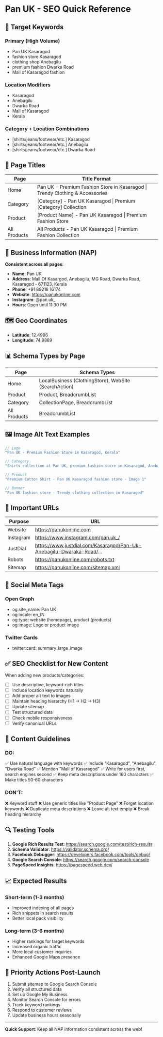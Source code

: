 # Pan UK - SEO Quick Reference

## 🎯 Target Keywords

### Primary (High Volume)
- Pan UK Kasaragod
- fashion store Kasaragod
- clothing shop Anebagilu
- premium fashion Dwarka Road
- Mall of Kasaragod fashion

### Location Modifiers
- Kasaragod
- Anebagilu
- Dwarka Road
- Mall of Kasaragod
- Kerala

### Category + Location Combinations
- [shirts/jeans/footwear/etc.] Kasaragod
- [shirts/jeans/footwear/etc.] Anebagilu
- [shirts/jeans/footwear/etc.] Dwarka Road

## 📄 Page Titles

| Page | Title Format |
|------|--------------|
| Home | Pan UK - Premium Fashion Store in Kasaragod \| Trendy Clothing & Accessories |
| Category | [Category] - Pan UK Kasaragod \| Premium [Category] Collection |
| Product | [Product Name] - Pan UK Kasaragod \| Premium Fashion Store |
| All Products | All Products - Pan UK Kasaragod \| Premium Fashion Collection |

## 🏢 Business Information (NAP)

**Consistent across all pages:**
- **Name**: Pan UK
- **Address**: Mall Of Kasargod, Anebagilu, MG Road, Dwarka Road, Kasaragod - 671123, Kerala
- **Phone**: +91 89218 16174
- **Website**: https://panukonline.com
- **Instagram**: @pan.uk_
- **Hours**: Open until 11:30 PM

## 🗺️ Geo Coordinates
- **Latitude**: 12.4996
- **Longitude**: 74.9869

## 📊 Schema Types by Page

| Page | Schema Types |
|------|-------------|
| Home | LocalBusiness (ClothingStore), WebSite (SearchAction) |
| Product | Product, BreadcrumbList |
| Category | CollectionPage, BreadcrumbList |
| All Products | BreadcrumbList |

## 🖼️ Image Alt Text Examples

```javascript
// Logo
"Pan UK - Premium Fashion Store in Kasaragod, Kerala"

// Category
"Shirts collection at Pan UK, premium fashion store in Kasaragod, Anebagilu"

// Product
"Premium Cotton Shirt - Pan UK Kasaragod fashion store - Image 1"

// Banner
"Pan UK fashion store - Trendy clothing collection in Kasaragod"
```

## 🔗 Important URLs

| Purpose | URL |
|---------|-----|
| Website | https://panukonline.com |
| Instagram | https://www.instagram.com/pan.uk_/ |
| JustDial | https://www.justdial.com/Kasaragod/Pan-Uk-Anebagilu-Dwaraka-Road/... |
| Robots | https://panukonline.com/robots.txt |
| Sitemap | https://panukonline.com/sitemap.xml |

## 📱 Social Meta Tags

### Open Graph
- og:site_name: Pan UK
- og:locale: en_IN
- og:type: website (homepage), product (products)
- og:image: Logo or product image

### Twitter Cards
- twitter:card: summary_large_image

## ✅ SEO Checklist for New Content

When adding new products/categories:

- [ ] Use descriptive, keyword-rich titles
- [ ] Include location keywords naturally
- [ ] Add proper alt text to images
- [ ] Maintain heading hierarchy (H1 → H2 → H3)
- [ ] Update sitemap
- [ ] Test structured data
- [ ] Check mobile responsiveness
- [ ] Verify canonical URLs

## 🎨 Content Guidelines

### DO:
✅ Use natural language with keywords
✅ Include "Kasaragod", "Anebagilu", "Dwarka Road"
✅ Mention "Mall of Kasaragod"
✅ Write for users first, search engines second
✅ Keep meta descriptions under 160 characters
✅ Make titles 50-60 characters

### DON'T:
❌ Keyword stuff
❌ Use generic titles like "Product Page"
❌ Forget location keywords
❌ Duplicate meta descriptions
❌ Leave alt text empty
❌ Break heading hierarchy

## 🔍 Testing Tools

1. **Google Rich Results Test**: https://search.google.com/test/rich-results
2. **Schema Validator**: https://validator.schema.org/
3. **Facebook Debugger**: https://developers.facebook.com/tools/debug/
4. **Google Search Console**: https://search.google.com/search-console
5. **PageSpeed Insights**: https://pagespeed.web.dev/

## 📈 Expected Results

### Short-term (1-3 months)
- Improved indexing of all pages
- Rich snippets in search results
- Better local pack visibility

### Long-term (3-6 months)
- Higher rankings for target keywords
- Increased organic traffic
- More local customer inquiries
- Enhanced Google Maps presence

## 🚀 Priority Actions Post-Launch

1. Submit sitemap to Google Search Console
2. Verify all structured data
3. Set up Google My Business
4. Monitor Search Console for errors
5. Track keyword rankings
6. Respond to customer reviews
7. Update business hours seasonally

---

**Quick Support**: Keep all NAP information consistent across the web!
